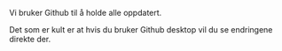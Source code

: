 Vi bruker Github til å holde alle oppdatert.

Det som er kult er at hvis du bruker Github desktop vil du se endringene direkte der.
